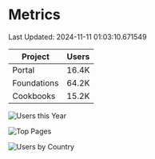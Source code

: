 # Metrics 

Last Updated: 2024-11-11 01:03:10.671549

| Project | Users |
| ----- | ----- |
| Portal | 16.4K |
| Foundations | 64.2K |
| Cookbooks | 15.2K |

![Users this Year](metrics/thisyear.png)

![Top Pages](metrics/toppages.png)

![Users by Country](metrics/bycountry.png)

